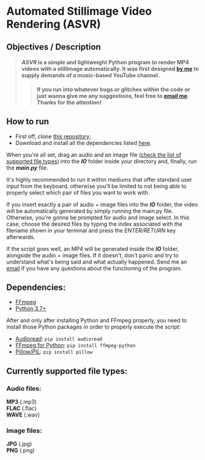 # Automated Stillimage Video Rendering (ASVR)

## Objectives / Description

> #### _ASVR_ is a simple and lightweight Python program to render MP4 videos with a stillimage automatically. It was first designed [by me](https://github.com/fxred) to supply demands of a music-based YouTube channel.
>
>> #### If you run into whatever bugs or glitches within the code or just wanna give me any suggestions, feel free to [email me](fxr.ed03@gmail.com). Thanks for the attention!

## How to run

* First off, clone [this repository](https://github.com/fxred/automated-stillimage-video);
* Download and install all the dependencies listed [here](#dependencies).


When you're all set, drag an audio and an image file ([check the list of supported file types](#currently-supported-file-types)) into the _**IO**_ folder inside your directory and, finally, run the _**main.py**_ file.

It's highly recommended to run it within mediums that offer standard user input from the keyboard, otherwise you'll be limited to not being able to properly select which pair of files you want to work with.

If you insert exactly a pair of audio + image files into the *__IO__* folder, the video will be automatically generated by simply running the main.py file.
Otherwise, you're gonna be prompted for audio and image select. In this case, choose the desired files by typing the index associated with the filename shown in your terminal and press the _ENTER/RETURN_ key afterwards.

If the script goes well, an MP4 will be generated inside the *__IO__* folder, alongside the audio + image files.
If it doesn't, don't panic and try to understand what's being said and what actually happened. Send me an [email](fxr.ed03@gmail.com) if you have any questions about the functioning of the program.


## Dependencies:

* [FFmpeg](https://ffmpeg.org/download.html)
* [Python 3.7+](https://www.python.org/downloads)


After and only after installing Python and FFmpeg properly, you need to install those Python packages in order to properly execute the script:

* [Audioread](https://pypi.org/project/audioread): `pip install audioread`
* [FFmpeg for Python](https://pypi.org/project/ffmpeg-python): `pip install ffmpeg-python`
* [Pillow/PIL](https://pypi.org/project/Pillow): `pip install pillow`


## Currently supported file types:

### Audio files:

__MP3__ (.mp3) <br>
__FLAC__ (.flac) <br>
__WAVE__ (.wav) <br>

### Image files:

__JPG__ (.jpg) <br>
__PNG__ (.png)